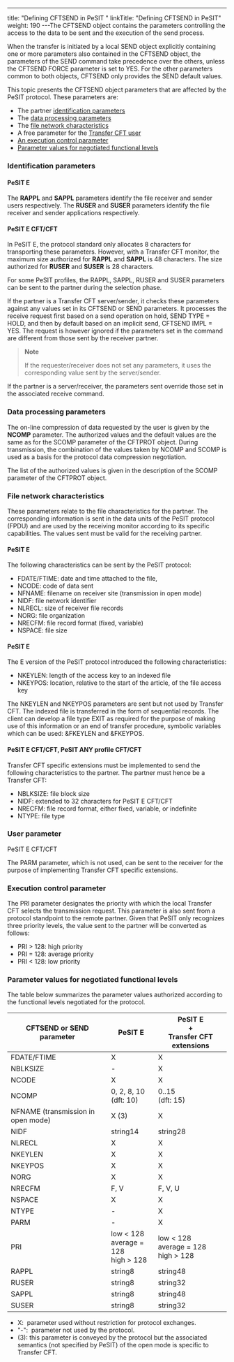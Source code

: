 ---
title: "Defining CFTSEND in PeSIT "
linkTitle: "Defining CFTSEND in PeSIT"
weight: 190
---The CFTSEND object contains the parameters controlling the access to
the data to be sent and the execution of the send process.

When the transfer is initiated by a local SEND object explicitly containing
one or more parameters also contained in the CFTSEND object, the parameters
of the SEND command take precedence over the others, unless the CFTSEND
FORCE parameter is set to YES. For the other parameters common to both
objects, CFTSEND only provides the SEND default values.

This topic presents the CFTSEND
object parameters that are affected by the PeSIT protocol. These parameters
are:

- The partner [identification parameters](#Identification_parameters)
- The [data
    processing parameters](#Data_processing_parameters)
- The [file
    network characteristics](#File_network_characteristics)
- A free parameter
    for the [Transfer CFT user](#User_parameter)
- [An
    execution control parameter](#Execution_control_parameter)
- [Parameter
    values for negotiated functional levels](#Parameter_values_for_negotiated_functional_levels)

<span id="Identification_parameters"></span>

### Identification parameters

#### **PeSIT E**

The **RAPPL** and **SAPPL** parameters identify the file receiver
and sender users respectively. The **RUSER** and **SUSER** parameters
identify the file receiver and sender applications respectively.

#### **PeSIT E CFT/CFT**

In PeSIT E, the protocol standard only allocates 8 characters for transporting
these parameters. However, with a Transfer CFT monitor, the maximum size
authorized for **RAPPL** and **SAPPL** is 48 characters. The size
authorized for **RUSER** and **SUSER** is 28 characters.

For some PeSIT profiles, the RAPPL, SAPPL, RUSER and SUSER parameters
can be sent to the partner during the selection phase.

If the partner is a Transfer CFT server/sender,
it checks these parameters against any values set in its CFTSEND or SEND
parameters. It processes the receive request first based on a send operation
on hold, SEND TYPE = HOLD, and then by default based on an implicit send,
CFTSEND IMPL = YES. The request is however ignored if the parameters set
in the command are different from those sent by the receiver partner.

> **Note**
>
> If the requester/receiver does
> not set any parameters, it uses the corresponding value sent by the server/sender.

If the partner is a server/receiver,
the parameters sent override those set in the associated receive command.

<span id="Data_processing_parameters"></span>

### Data processing parameters

The on-line compression of data requested by the user is given by the
**NCOMP** parameter. The authorized values and the default values are
the same as for the SCOMP parameter of the CFTPROT object. During transmission,
the combination of the values taken by NCOMP and SCOMP is used as a basis
for the protocol data compression negotiation.

The list of the authorized values is given in the description of the
SCOMP parameter of the CFTPROT object.

<span id="File_network_characteristics"></span>

### File network characteristics

These parameters relate to the file characteristics for the partner.
The corresponding information is sent in the data units of the PeSIT protocol
(FPDU) and are used by the receiving monitor according to its specific
capabilities. The values sent must be valid for the receiving partner.

#### PeSIT E

The following characteristics can be sent by the PeSIT protocol:

- FDATE/FTIME:
    date and time attached to the file,
- NCODE:
    code of data sent
- NFNAME:
    filename on receiver site (transmission in open mode)
- NIDF:
    file network identifier
- NLRECL:
    size of receiver file records
- NORG:
    file organization
- NRECFM:
    file record format (fixed, variable)
- NSPACE:
    file size

#### PeSIT E

The E version of the PeSIT protocol introduced the following characteristics:

- NKEYLEN:
    length of the access key to an indexed file
- NKEYPOS:
    location, relative to the start of the article, of the file access key

The NKEYLEN and NKEYPOS parameters are sent but not used by Transfer
CFT. The indexed file is transferred in the form of sequential records.
The client can develop a file type EXIT as required for the purpose of
making use of this information or an end of transfer procedure, symbolic
variables which can be used: &FKEYLEN and &FKEYPOS.

#### PeSIT E CFT/CFT, PeSIT ANY profile CFT/CFT

Transfer CFT specific extensions must be implemented to send the following
characteristics to the partner. The partner must hence be a Transfer CFT:

- NBLKSIZE:
    file block size
- NIDF:
    extended to 32 characters for PeSIT E CFT/CFT
- NRECFM:
    file record format, either fixed, variable, or indefinite
- NTYPE:
    file type

<span id="User_parameter"></span>

### User parameter

PeSIT E CFT/CFT

The PARM parameter, which is not used, can be sent to the receiver
for the purpose of implementing Transfer CFT specific extensions.

<span id="Execution_control_parameter"></span>

### Execution control parameter

The PRI parameter designates the priority with which the local
Transfer CFT selects the transmission request. This parameter is also sent
from a protocol standpoint to the remote partner. Given that PeSIT only
recognizes three priority levels, the value sent to the partner will be
converted as follows:

- PRI > 128: high
    priority
- PRI = 128: average
    priority
- PRI &lt; 128: low
    priority

<span id="Parameter_values_for_negotiated_functional_levels"></span>

### Parameter values for negotiated functional levels

The table below summarizes the parameter values authorized according
to the functional levels negotiated for the protocol.


| CFTSEND or SEND parameter  | PeSIT E  | PeSIT E<br/> +<br/> Transfer CFT extensions  |
| --- | --- | --- |
| FDATE/FTIME  | X  | X  |
| NBLKSIZE  | -  | X  |
| NCODE  | X  | X  |
| NCOMP  | 0, 2, 8, 10<br /> (dft: 10)  | 0..15<br /> (dft: 15)  |
| NFNAME (transmission in open mode)  | X (3)  | X  |
| NIDF | string14  | string28  |
| NLRECL  | X  | X  |
| NKEYLEN  | X  | X  |
| NKEYPOS  | X  | X  |
| NORG | X  | X  |
| NRECFM  | F, V  | F, V, U  |
| NSPACE  | X  | X  |
| NTYPE  | -  | X  |
| PARM | -  | X  |
| PRI  | low &lt; 128<br /> average = 128<br /> high &gt; 128  | low &lt; 128<br /> average = 128<br /> high &gt; 128  |
| RAPPL  | string8  | string48  |
| RUSER  | string8  | string32 |
| SAPPL | string8  | string48  |
| SUSER  | string8  | string32 |


- X:  parameter
    used without restriction for protocol exchanges.
- "-":  parameter
    not used by the protocol.
- (3): this parameter is conveyed
    by the protocol but the associated semantics (not specified by PeSIT)
    of the open mode is specific to Transfer CFT.
